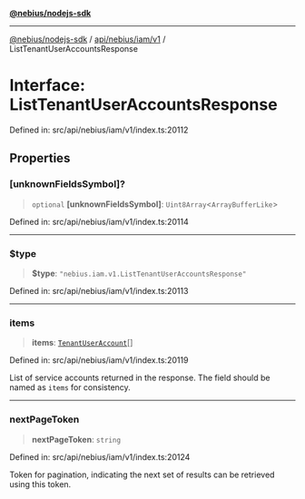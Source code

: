 [**@nebius/nodejs-sdk**](../../../../../README.md)

***

[@nebius/nodejs-sdk](../../../../../README.md) / [api/nebius/iam/v1](../README.md) / ListTenantUserAccountsResponse

# Interface: ListTenantUserAccountsResponse

Defined in: src/api/nebius/iam/v1/index.ts:20112

## Properties

### \[unknownFieldsSymbol\]?

> `optional` **\[unknownFieldsSymbol\]**: `Uint8Array`\<`ArrayBufferLike`\>

Defined in: src/api/nebius/iam/v1/index.ts:20114

***

### $type

> **$type**: `"nebius.iam.v1.ListTenantUserAccountsResponse"`

Defined in: src/api/nebius/iam/v1/index.ts:20113

***

### items

> **items**: [`TenantUserAccount`](TenantUserAccount.md)[]

Defined in: src/api/nebius/iam/v1/index.ts:20119

List of service accounts returned in the response. The field should be named as `items` for consistency.

***

### nextPageToken

> **nextPageToken**: `string`

Defined in: src/api/nebius/iam/v1/index.ts:20124

Token for pagination, indicating the next set of results can be retrieved using this token.
